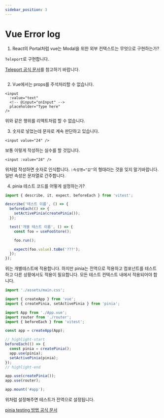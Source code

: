```yaml
---
sidebar_position: 3
---
```


# Vue Error log

1. React의 Portal처럼 vue는 Modal을 위한 외부 컨택스트는 무엇으로 구현하는가?

`Teleport`로 구현합니다.

[Teleport 공식 문서](https://vuejs.org/guide/built-ins/teleport.html#basic-usage)를 참고하기 바랍니다.

```

```

2. Vue에서는 props를 주석처리할 수 없습니다.

```
<input
  :value="text"
  <!-- @input="onInput" -->
  placeholder="Type here"
/>
```

위와 같은 행위를 리액트처럼 할 수 없습니다.

3. 숫자로 넣었는데 문자로 계속 판단하고 있습니다.

```vue
<input value="24" />
```

보통 이렇게 작성하는 실수를 할 것입니다.

```vue
<input :value="24" />
```

위처럼 작성하면 숫자로 인식합니다. `:속성명="값"`의 형태라는 것을 잊지 말기바랍니다. 일반 속성은 문자열로 간주합니다.

4. pinia 테스트 코드를 어떻게 설정하는가?

```ts
import { describe, it, expect, beforeEach } from 'vitest';

describe('테스트 이름', () => {
  beforeEach(() => {
    setActivePinia(createPinia());
  });

  test('개별 테스트 이름', () => {
    const foo = useFooStore();

    foo.run();

    expect(foo.value).toBe('???');
  });
});
```

위는 개별테스트에 적용합니다. 하지만 pinia는 전역으로 적용하고 컴포넌트를 테스트하고 다른 상황에서도 적용이 필요합니다. 모든 테스트 컨텍스트 내에서 적용되어야 합니다.

```ts title="main.ts"
import './assets/main.css';

import { createApp } from 'vue';
import { createPinia, setActivePinia } from 'pinia';

import App from './App.vue';
import router from './router';
import { beforeEach } from 'vitest';

const app = createApp(App);

// highlight-start
beforeEach(() => {
  const pinia = createPinia();
  app.use(pinia);
  setActivePinia(pinia);
});
// highlight-end

app.use(createPinia());
app.use(router);

app.mount('#app');
```

위처럼 설정해주면 테스트가 전역으로 설정됩니다.

[pinia testing 방법 공식 문서](https://pinia.vuejs.org/cookbook/testing.html#Unit-testing-a-store)
